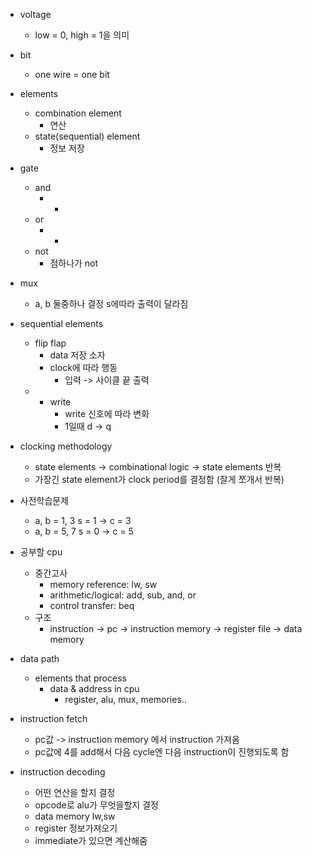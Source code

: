 - voltage
	- low = 0, high = 1을 의미
- bit
	- one wire = one bit
- elements
	- combination element
		- 연산
	- state(sequential) element
		- 정보 저장

- gate
	- and
		- *
	- or
		- +
	- not
		- 점하나가 not
- mux
	- a, b 둘중하나 결정 s에따라 출력이 달라짐

- sequential elements 
	- flip flap
		- data 저장 소자
		- clock에 따라 행동
			- 입력 -> 사이클 끝 출력
	- + write
		- write 신호에 따라 변화
		- 1일때 d -> q
- clocking methodology
	- state elements -> combinational logic -> state elements 반복
	- 가장긴 state element가 clock period를 결정함 (잘게 쪼개서 반복)
- 사전학습문제
	- a, b = 1, 3 s = 1 -> c = 3
	- a, b = 5, 7 s = 0 -> c = 5

-  공부할 cpu
	- 중간고사
		- memory reference: lw, sw
		- arithmetic/logical: add, sub, and, or
		- control transfer: beq
	- 구조
		- instruction -> pc -> instruction memory -> register file -> data memory

- data path
	- elements that process
		- data & address in cpu
			- register, alu, mux, memories..

- instruction fetch
	- pc값 -> instruction memory 에서 instruction 가져옴
	- pc값에 4를 add해서 다음 cycle엔 다음 instruction이 진행되도록 함
- instruction decoding
	- 어떤 연산을 할지 결정
	- opcode로 alu가 무엇을할지 결정
	- data memory lw,sw
	- register 정보가져오기
	- immediate가 있으면 계산해줌